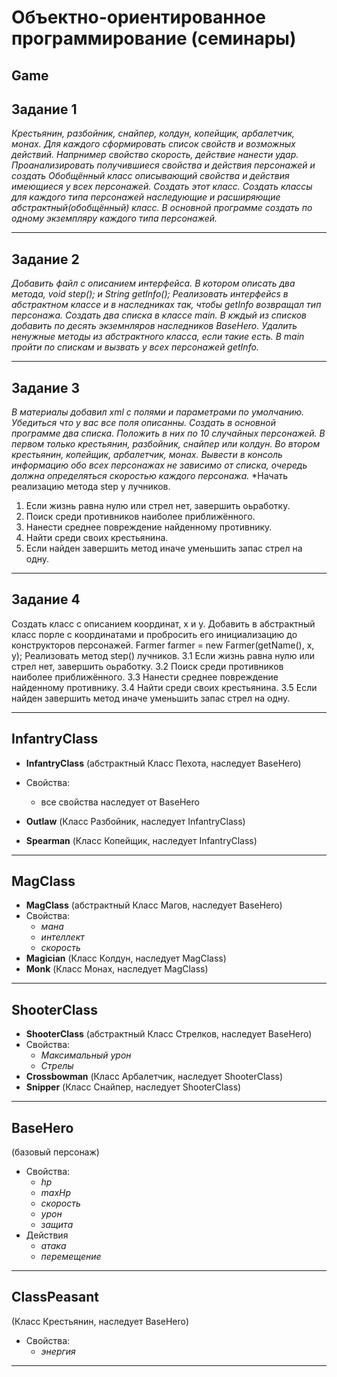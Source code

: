 # Oбъектно-ориентированное программирование (семинары) #
##
## Game ## 
##
## Задание 1 ##
*Крестьянин, разбойник, снайпер, колдун, копейщик, арбалетчик, монах. Для каждого сформировать список свойств и возможных действий. Напрнимер свойство скорость, действие нанести удар. Проанализировать получившиеся свойства и действия персонажей и создать Обобщённый класс описывающий свойства и действия имеющиеся у всех персонажей. Создать этот класс. Создать классы для каждого типа персонажей наследующие и расширяющие абстрактный(обобщённый) класс. В основной программе создать по одному экземпляру каждого типа персонажей.*
***
## Задание 2 ##
*Добавить файл с описанием интерфейса. В котором описать два метода, void step(); и String getInfo(); Реализовать интерфейсs в абстрактном классе и в наследниках так, чтобы getInfo возвращал тип персонажа. Создать два списка в классе main. В кждый из списков добавить по десять экземнляров наследников BaseHero. Удалить ненужные методы из абстрактного класса, если такие есть. В main пройти по спискам и вызвать у всех персонажей getInfo.*
***
## Задание 3 ##
*В материалы добавил xml с полями и параметрами по умолчанию. Убедиться что у вас все поля описанны. Создать в основной программе два списка. Положить в них по 10 случайных персонажей. В первом только крестьянин, разбойник, снайпер или колдун. Во втором крестьянин, копейщик, арбалетчик, монах. Вывести в консоль информацию обо всех персонажах не зависимо от списка, очередь должна определяться скоростью каждого персонажа.*
*Начать реализацию метода step у лучников.
1. Если жизнь равна нулю или стрел нет, завершить оьработку.
2. Поиск среди противников наиболее приближённого.
3. Нанести среднее повреждение найденному противнику.
4. Найти среди своих крестьянина.
5. Если найден завершить метод иначе уменьшить запас стрел на одну.
***
## Задание 4 ##
Создать класс с описанием координат, x и y.
Добавить в абстрактный класс порле с координатами и пробросить его инициализацию до конструкторов персонажей. Farmer farmer = new Farmer(getName(), x, y);
Реализовать метод step() лучников. 3.1 Если жизнь равна нулю или стрел нет, завершить оьработку. 3.2 Поиск среди противников наиболее приближённого. 3.3 Нанести среднее повреждение найденному противнику. 3.4 Найти среди своих крестьянина. 3.5 Если найден завершить метод иначе уменьшить запас стрел на одну.
***
## InfantryClass ##
* **InfantryClass** (абстрактный Класс Пехота, наследует BaseHero)

* Свойства: 
    - все свойства наследует от BaseHero

* **Outlaw** (Класс Разбойник, наследует InfantryClass)

* **Spearman** (Класс Копейщик, наследует InfantryClass)
***
## MagClass ##
* **MagClass** (абстрактный Класс Магов, наследует BaseHero)
* Свойства: 
    - *мана*
    - *интеллект*
    - *скорость*
* **Magician** (Класс Колдун, наследует MagClass)
* **Monk** (Класс Монах, наследует MagClass)
***
## ShooterClass ##
* **ShooterClass** (абстрактный Класс Стрелков, наследует BaseHero)
* Свойства: 
    - *Максимальный урон*
    - *Стрелы*
* **Crossbowman** (Класс Арбалетчик, наследует ShooterClass)
* **Snipper** (Класс Снайпер, наследует ShooterClass)
***
## BaseHero ##
(базовый персонаж)
* Свойства: 
    - *hp*
    - *maxHp*
    - *скорость*
    - *урон*
    - *защита*
* Действия
    - *атака*
    - *перемещение*

***

## ClassPeasant ## 
(Класс Крестьянин, наследует BaseHero)
* Свойства: 
    - *энергия*
***

